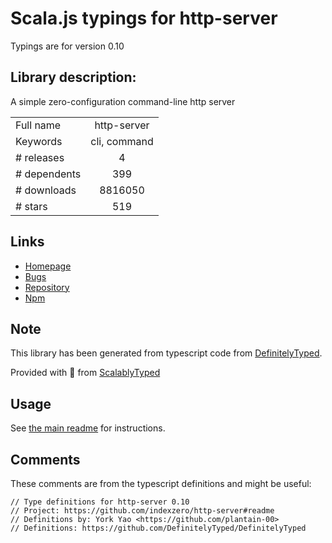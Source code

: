 
# Scala.js typings for http-server

Typings are for version 0.10

## Library description:
A simple zero-configuration command-line http server

|                    |                 |
| ------------------ | :-------------: |
| Full name          | http-server |
| Keywords           | cli, command |
| # releases         | 4 |
| # dependents       | 399 |
| # downloads        | 8816050 |
| # stars            | 519 |

## Links
- [Homepage](https://github.com/indexzero/http-server#readme)
- [Bugs](https://github.com/nodeapps/http-server/issues)
- [Repository](https://github.com/indexzero/http-server)
- [Npm](https://www.npmjs.com/package/http-server)
    


## Note
This library has been generated from typescript code from [DefinitelyTyped](https://definitelytyped.org).

Provided with :purple_heart: from [ScalablyTyped](https://github.com/oyvindberg/ScalablyTyped)

## Usage
See [the main readme](../../readme.md) for instructions.

## Comments

These comments are from the typescript definitions and might be useful:
```
// Type definitions for http-server 0.10
// Project: https://github.com/indexzero/http-server#readme
// Definitions by: York Yao <https://github.com/plantain-00>
// Definitions: https://github.com/DefinitelyTyped/DefinitelyTyped

```

